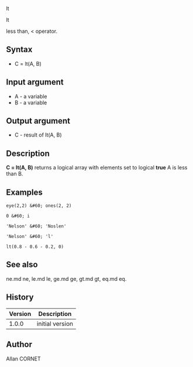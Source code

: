 



lt


lt

less than, < operator.

## Syntax

- C = lt(A, B)

## Input argument

 - A - a variable
 - B - a variable

## Output argument

 - C - result of lt(A, B)

## Description


  <p><b>C = lt(A, B)</b> returns a logical array with elements set to logical <b>true</b> A is less than B.</p>
  <p/>


## Examples

```Nelson
eye(2,2) &#60; ones(2, 2)
```
```Nelson
0 &#60; i
```
```Nelson
'Nelson' &#60; 'Noslen'
```
```Nelson
'Nelson' &#60; 'l'
```
```Nelson
lt(0.8 - 0.6 - 0.2, 0)
```

## See also

ne.md ne, le.md le, ge.md ge, gt.md gt, eq.md eq.
## History

|Version|Description|
|------|------|
|1.0.0|initial version|


## Author

Allan CORNET



